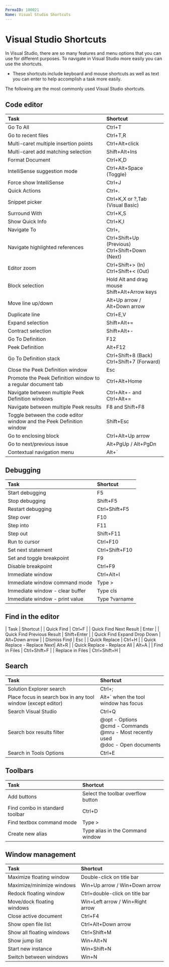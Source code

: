 ```yaml
---
PermaID: 100021
Name: Visual Studio Shortcuts
---
```


# Visual Studio Shortcuts

In Visual Studio, there are so many features and menu options that you can use for different purposes. To navigate in Visual Studio more easily you can use the shortcuts. 

 - These shortcuts include keyboard and mouse shortcuts as well as text you can enter to help accomplish a task more easily.

The following are the most commonly used Visual Studio shortcuts.

## Code editor

| Task                                | Shortcut                                      |
|:------------------------------------|:----------------------------------------------|
| Go To All                           | Ctrl+T                                        |
| Go to recent files                  | Ctrl+T,R                                      |
| Multi-caret multiple insertion points | Ctrl+Alt+click                              |
| Multi-caret add matching selection  | Shift+Alt+Ins                                 |
| Format Document                     | Ctrl+K,D                                      |
| IntelliSense suggestion mode        | Ctrl+Alt+Space (Toggle)                       |
| Force show IntelliSense             | Ctrl+J                                        |
| Quick Actions                       | Ctrl+.                                        |
| Snippet picker                      | Ctrl+K,X or ?,Tab (Visual Basic)              |
| Surround With                       | Ctrl+K,S                                      |
| Show Quick Info                     | Ctrl+K,I                                      |
| Navigate To                         | Ctrl+,                                        |
| Navigate highlighted references     | Ctrl+Shift+Up (Previous) <br> Ctrl+Shift+Down (Next) |
| Editor zoom                         | Ctrl+Shift+> (In) <br> Ctrl+Shift+< (Out)     |
| Block selection                     | Hold Alt and drag mouse <br> Shift+Alt+Arrow keys | 
| Move line up/down                   | Alt+Up arrow / Alt+Down arrow                 |
| Duplicate line                      | Ctrl+E,V                                      |
| Expand selection                    | Shift+Alt+=                                   |
| Contract selection                  | Shift+Alt+-                                   |
| Go To Definition                    | F12                                           |
| Peek Definition                     | Alt+F12                                       |
| Go To Definition stack              | Ctrl+Shift+8 (Back) <br> Ctrl+Shift+7 (Forward) |
| Close the Peek Definition window    | Esc                                           |
| Promote the Peek Definition window to a regular document tab | Ctrl+Alt+Home        |
| Navigate between multiple Peek Definition windows  | Ctrl+Alt+- and Ctrl+Alt+=      |
| Navigate between multiple Peek results | F8 and Shift+F8                            |
| Toggle between the code editor window and the Peek Definition window  | Shift+Esc   |
| Go to enclosing block               | Ctrl+Alt+Up arrow                             |
| Go to next/previous issue           | Alt+PgUp / Alt+PgDn                           |
| Contextual navigation menu          | Alt+`                                         |

## Debugging

| Task                                | Shortcut                                      |
|:------------------------------------|:----------------------------------------------|
| Start debugging                     | F5                                            |
| Stop debugging                      | Shift+F5                                      |
| Restart debugging                   | Ctrl+Shift+F5                                 |
| Step over                           | F10                                           |
| Step into                           | F11                                           |
| Step out                            | Shift+F11                                     |
| Run to cursor                       | Ctrl+F10                                      |
| Set next statement                  | Ctrl+Shift+F10                                |
| Set and toggle breakpoint           | F9                                            |
| Disable breakpoint                  | Ctrl+F9                                       |
| Immediate window                    | Ctrl+Alt+I                                    |
| Immediate window command mode       | Type >                                        |
| Immediate window - clear buffer     | Type cls                                      |
| Immediate window - print value      | Type ?varname                                 |

## Find in the editor

| Task                        | Shortcut                                  | 
| Quick Find                  | Ctrl+F                                    |
| Quick Find Next Result      | Enter                                     |
| Quick Find Previous Result  | Shift+Enter                               |
| Quick Find Expand Drop Down | Alt+Down arrow                            |
| Dismiss Find                | Esc                                       |
| Quick Replace               | Ctrl+H                                    |
| Quick Replace - Replace Next|	Alt+R                                     |
| Quick Replace - Replace All | Alt+A                                     |
| Find in Files               | Ctrl+Shift+F                              |
| Replace in Files            | Ctrl+Shift+H                              |
## Search

| Task                        | Shortcut                         |         
|:----------------------------|:---------------------------------|
| Solution Explorer search    | Ctrl+;                           |
| Place focus in search box in any tool window (except editor) | Alt+` when the tool window has focus |
| Search Visual Studio        | Ctrl+Q                           |
| Search box results filter   | @opt - Options <br> @cmd - Commands <br> @mru - Most recently used <br> @doc - Open documents |
| Search in Tools Options     | Ctrl+E                           |

## Toolbars

| Task                                | Shortcut                                      |
|:------------------------------------|:----------------------------------------------|
| Add buttons                         | Select the toolbar overflow button            |
| Find combo in standard toolbar      | Ctrl+D                                        |
| Find textbox command mode           | Type >                                        |
| Create new alias                    | Type alias <new alias> <command> in the Command window |

## Window management

| Task                        | Shortcut                         |
|:----------------------------|:---------------------------------|
| Maximize floating window    | Double-click on title bar        |
| Maximize/minimize windows   | Win+Up arrow / Win+Down arrow    |
| Redock floating window      | Ctrl+double-click on title bar   |
| Move/dock floating windows  | Win+Left arrow / Win+Right arrow |
| Close active document       | Ctrl+F4                          |
| Show open file list         | Ctrl+Alt+Down arrow              |
| Show all floating windows   | Ctrl+Shift+M                     |
| Show jump list              | Win+Alt+N                        |
| Start new instance          | Win+Shift+N                      |
| Switch between windows      | Win+N                            |

